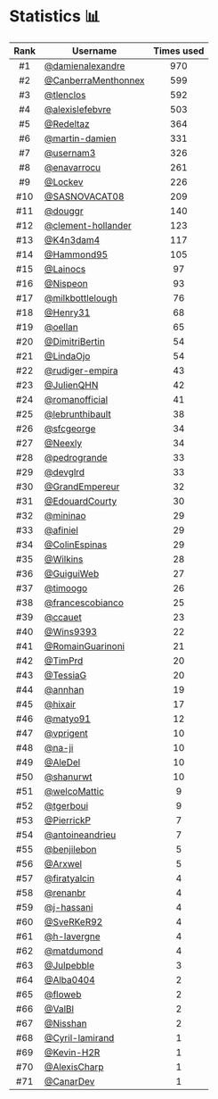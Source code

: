 # Statistics 📊

|Rank|Username|Times used|
:--------:|--------|:--------:|
|#1|[@damienalexandre](https://github.com/damienalexandre)|970|
|#2|[@CanberraMenthonnex](https://github.com/CanberraMenthonnex)|599|
|#3|[@tlenclos](https://github.com/tlenclos)|592|
|#4|[@alexislefebvre](https://github.com/alexislefebvre)|503|
|#5|[@Redeltaz](https://github.com/Redeltaz)|364|
|#6|[@martin-damien](https://github.com/martin-damien)|331|
|#7|[@usernam3](https://github.com/usernam3)|326|
|#8|[@enavarrocu](https://github.com/enavarrocu)|261|
|#9|[@Lockev](https://github.com/Lockev)|226|
|#10|[@SASNOVACAT08](https://github.com/SASNOVACAT08)|209|
|#11|[@douggr](https://github.com/douggr)|140|
|#12|[@clement-hollander](https://github.com/clement-hollander)|123|
|#13|[@K4n3dam4](https://github.com/K4n3dam4)|117|
|#14|[@Hammond95](https://github.com/Hammond95)|105|
|#15|[@Lainocs](https://github.com/Lainocs)|97|
|#16|[@Nispeon](https://github.com/Nispeon)|93|
|#17|[@milkbottlelough](https://github.com/milkbottlelough)|76|
|#18|[@Henry31](https://github.com/Henry31)|68|
|#19|[@oellan](https://github.com/oellan)|65|
|#20|[@DimitriBertin](https://github.com/DimitriBertin)|54|
|#21|[@LindaOjo](https://github.com/LindaOjo)|54|
|#22|[@rudiger-empira](https://github.com/rudiger-empira)|43|
|#23|[@JulienQHN](https://github.com/JulienQHN)|42|
|#24|[@romanofficial](https://github.com/romanofficial)|41|
|#25|[@lebrunthibault](https://github.com/lebrunthibault)|38|
|#26|[@sfcgeorge](https://github.com/sfcgeorge)|34|
|#27|[@Neexly](https://github.com/Neexly)|34|
|#28|[@pedrogrande](https://github.com/pedrogrande)|33|
|#29|[@devglrd](https://github.com/devglrd)|33|
|#30|[@GrandEmpereur](https://github.com/GrandEmpereur)|32|
|#31|[@EdouardCourty](https://github.com/EdouardCourty)|30|
|#32|[@mininao](https://github.com/mininao)|29|
|#33|[@afiniel](https://github.com/afiniel)|29|
|#34|[@ColinEspinas](https://github.com/ColinEspinas)|29|
|#35|[@Wilkins](https://github.com/Wilkins)|28|
|#36|[@GuiguiWeb](https://github.com/GuiguiWeb)|27|
|#37|[@timoogo](https://github.com/timoogo)|26|
|#38|[@francescobianco](https://github.com/francescobianco)|25|
|#39|[@ccauet](https://github.com/ccauet)|23|
|#40|[@Wins9393](https://github.com/Wins9393)|22|
|#41|[@RomainGuarinoni](https://github.com/RomainGuarinoni)|21|
|#42|[@TimPrd](https://github.com/TimPrd)|20|
|#43|[@TessiaG](https://github.com/TessiaG)|20|
|#44|[@annhan](https://github.com/annhan)|19|
|#45|[@hixair](https://github.com/hixair)|17|
|#46|[@matyo91](https://github.com/matyo91)|12|
|#47|[@vprigent](https://github.com/vprigent)|10|
|#48|[@na-ji](https://github.com/na-ji)|10|
|#49|[@AleDel](https://github.com/AleDel)|10|
|#50|[@shanurwt](https://github.com/shanurwt)|10|
|#51|[@welcoMattic](https://github.com/welcoMattic)|9|
|#52|[@tgerboui](https://github.com/tgerboui)|9|
|#53|[@PierrickP](https://github.com/PierrickP)|7|
|#54|[@antoineandrieu](https://github.com/antoineandrieu)|7|
|#55|[@benjilebon](https://github.com/benjilebon)|5|
|#56|[@Arxwel](https://github.com/Arxwel)|5|
|#57|[@firatyalcin](https://github.com/firatyalcin)|4|
|#58|[@renanbr](https://github.com/renanbr)|4|
|#59|[@j-hassani](https://github.com/j-hassani)|4|
|#60|[@SveRKeR92](https://github.com/SveRKeR92)|4|
|#61|[@h-lavergne](https://github.com/h-lavergne)|4|
|#62|[@matdumond](https://github.com/matdumond)|4|
|#63|[@Julpebble](https://github.com/Julpebble)|3|
|#64|[@Alba0404](https://github.com/Alba0404)|2|
|#65|[@floweb](https://github.com/floweb)|2|
|#66|[@ValBl](https://github.com/ValBl)|2|
|#67|[@Nisshan](https://github.com/Nisshan)|2|
|#68|[@Cyril-lamirand](https://github.com/Cyril-lamirand)|1|
|#69|[@Kevin-H2R](https://github.com/Kevin-H2R)|1|
|#70|[@AlexisCharp](https://github.com/AlexisCharp)|1|
|#71|[@CanarDev](https://github.com/CanarDev)|1|
